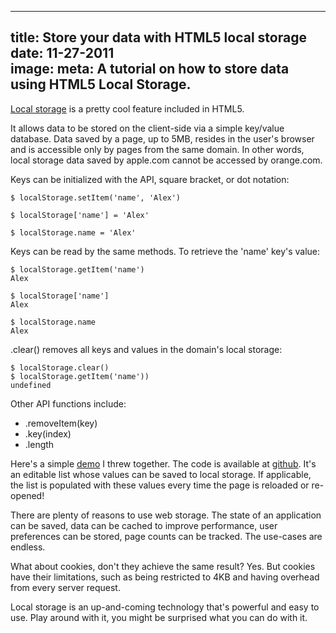 ----
title: Store your data with HTML5 local storage
date: 11-27-2011    
image:
meta: A tutorial on how to store data using HTML5 Local Storage.
----

[Local storage][3] is a pretty cool feature included in HTML5.

It allows data to be stored on the client-side via a simple key/value database. Data saved by a page, up to 5MB, resides in the user's browser and is accessible only by pages from the same domain. In other words, local storage data saved by apple.com cannot be accessed by orange.com.

Keys can be initialized with the API, square bracket, or dot notation:

<pre><code>$ localStorage.setItem('name', 'Alex')

$ localStorage['name'] = 'Alex'

$ localStorage.name = 'Alex'
</code></pre>

Keys can be read by the same methods. To retrieve the 'name' key's value:

<pre><code>$ localStorage.getItem('name')
Alex

$ localStorage['name']
Alex

$ localStorage.name
Alex
</code></pre>

.clear() removes all keys and values in the domain's local storage:

<pre><code>$ localStorage.clear()
$ localStorage.getItem('name'))
undefined
</code></pre>

Other API functions include:

* .removeItem(key)
* .key(index)
* .length

Here's a simple [demo][1] I threw together. The code is available at [github][2]. It's an editable list whose values can be saved to local storage. If applicable, the list is populated with these values every time the page is reloaded or re-opened!

There are plenty of reasons to use web storage. The state of an application can be saved, data can be cached to improve performance, user preferences can be stored, page counts can be tracked. The use-cases are endless.

What about cookies, don't they achieve the same result? Yes. But cookies have their limitations, such as being restricted to 4KB and having overhead from every server request.

Local storage is an up-and-coming technology that's powerful and easy to use. Play around with it, you might be surprised what you can do with it.

[1]: /localstorage_demo/
[2]: https://github.com/alexle/localstorage_demo
[3]: http://diveintohtml5.info/storage.html
